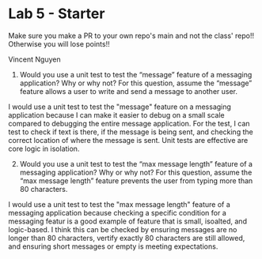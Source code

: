 # Lab 5 - Starter
Make sure you make a PR to your own repo's main and not the class' repo!! Otherwise you will lose points!!

Vincent Nguyen

1) Would you use a unit test to test the “message” feature of a messaging application? Why or why not? For this question, assume the “message” feature allows a user to write and send a message to another user.

I would use a unit test to test the "message" feature on a messaging application because I can make it easier to debug on a small scale compared to debugging the entire message application. For the test, I can test to check if text is there, if the message is being sent, and checking the correct location of where the message is sent. Unit tests are effective are core logic in isolation.


2) Would you use a unit test to test the “max message length” feature of a messaging application? Why or why not? For this question, assume the “max message length” feature prevents the user from typing more than 80 characters.

I would use a unit test to test the "max message length" feature of a messaging application because checking a specific condition for a messaging featur is a good example of feature that is small, isoalted, and logic-based. I think this can be checked by ensuring messages are no longer than 80 characters, vertify exactly 80 characters are still allowed, and ensuring short messages or empty is meeting expectations.